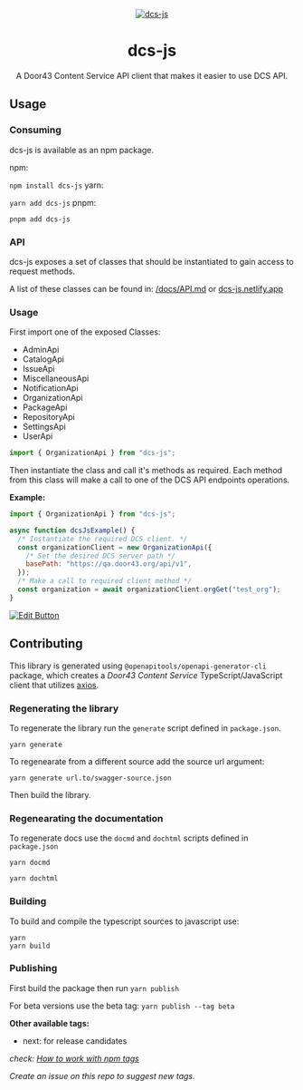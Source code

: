 <!-- markdownlint-disable -->
<p align="center">
  <a href="https://dcs-js.netlify.app/" rel="noopener" target="_blank"><img src="https://socialify.git.ci/unfoldingWord/dcs-js/image?description=1&descriptionEditable=A%20javascript%20client%20for%20Door43%20Content%20Service&font=Raleway&issues=1&language=1&logo=https%3A%2F%2Fgit.door43.org%2Fassets%2Fimg%2Flogo.svg&owner=1&pattern=Plus&pulls=1&theme=Light" alt="dcs-js" />
</a>
</p>
<h1 align="center">dcs-js</h1>
<p align="center">
A Door43 Content Service API client that makes it easier to use DCS API.
</p>

## Usage

### Consuming

dcs-js is available as an npm package.

npm:

`npm install dcs-js`
yarn:

`yarn add dcs-js`
pnpm:

`pnpm add dcs-js`

### API

dcs-js exposes a set of classes that should be instantiated to gain access to request methods.

A list of these classes can be found in: [/docs/API.md](https://github.com/unfoldingWord/dcs-js/blob/master/docs/API.md) or [dcs-js.netlify.app](https://dcs-js.netlify.app)

### Usage

First import one of the exposed Classes:

- AdminApi
- CatalogApi
- IssueApi
- MiscellaneousApi
- NotificationApi
- OrganizationApi
- PackageApi
- RepositoryApi
- SettingsApi
- UserApi

```js
import { OrganizationApi } from "dcs-js";
```

Then instantiate the class and call it's methods as required. Each method from this class will make a call to one of the DCS API endpoints operations.

**Example:**

```js
import { OrganizationApi } from "dcs-js";

async function dcsJsExample() {
  /* Instantiate the required DCS client. */
  const organizationClient = new OrganizationApi({
    /* Set the desired DCS server path */
    basePath: "https://qa.door43.org/api/v1",
  });
  /* Make a call to required client method */
  const organization = await organizationClient.orgGet("test_org");
}
```

[![Edit Button](https://codesandbox.io/static/img/play-codesandbox.svg)](https://codesandbox.io/s/dcs-js-playground-u26eyp)

## Contributing

This library is generated using `@openapitools/openapi-generator-cli` package, which creates a _Door43 Content Service_ TypeScript/JavaScript client that utilizes [axios](https://github.com/axios/axios).

### Regenerating the library

To regenerate the library run the `generate` script defined in `package.json`.

```
yarn generate
```

To regenearate from a different source add the source url argument:

```
yarn generate url.to/swagger-source.json
```

Then build the library.

### Regenearating the documentation

To regenerate docs use the `docmd` and `dochtml` scripts defined in `package.json`

```
yarn docmd
```

```
yarn dochtml
```

### Building

To build and compile the typescript sources to javascript use:

```
yarn
yarn build
```

### Publishing

First build the package then run `yarn publish`

For beta versions use the beta tag:
`yarn publish --tag beta`

**Other available tags:**

- next: for release candidates

_check: [How to work with npm tags](https://dev.to/andywer/how-to-use-npm-tags-4lla)_

_Create an issue on this repo to suggest new tags._
